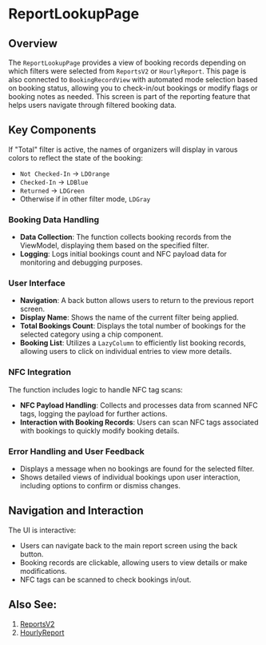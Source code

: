 # ReportLookupPage

## Overview

The `ReportLookupPage` provides a view of booking records depending on which filters were selected from `ReportsV2` or `HourlyReport`. This page is also connected to `BookingRecordView` with automated mode selection based on booking status, allowing you to check-in/out bookings or modify flags or booking notes as needed. This screen is part of the reporting feature that helps users navigate through filtered booking data.

## Key Components
If "Total" filter is active, the names of organizers will display in varous colors to reflect the state of the booking:
- `Not Checked-In` -> `LDOrange`
- `Checked-In` -> `LDBlue`
- `Returned` -> `LDGreen`
- Otherwise if in other filter mode, `LDGray`

### Booking Data Handling
- **Data Collection**: The function collects booking records from the ViewModel, displaying them based on the specified filter.
- **Logging**: Logs initial bookings count and NFC payload data for monitoring and debugging purposes.

### User Interface
- **Navigation**: A back button allows users to return to the previous report screen.
- **Display Name**: Shows the name of the current filter being applied.
- **Total Bookings Count**: Displays the total number of bookings for the selected category using a chip component.
- **Booking List**: Utilizes a `LazyColumn` to efficiently list booking records, allowing users to click on individual entries to view more details.

### NFC Integration
The function includes logic to handle NFC tag scans:
- **NFC Payload Handling**: Collects and processes data from scanned NFC tags, logging the payload for further actions.
- **Interaction with Booking Records**: Users can scan NFC tags associated with bookings to quickly modify booking details.

### Error Handling and User Feedback
- Displays a message when no bookings are found for the selected filter.
- Shows detailed views of individual bookings upon user interaction, including options to confirm or dismiss changes.

## Navigation and Interaction
The UI is interactive:
- Users can navigate back to the main report screen using the back button.
- Booking records are clickable, allowing users to view details or make modifications.
- NFC tags can be scanned to check bookings in/out.


## Also See:
1. [ReportsV2](https://lazy-day-tech.github.io/TapTrackDocs/Pages/ReportsV2)
2. [HourlyReport](https://lazy-day-tech.github.io/TapTrackDocs/Pages/HourlyReport)